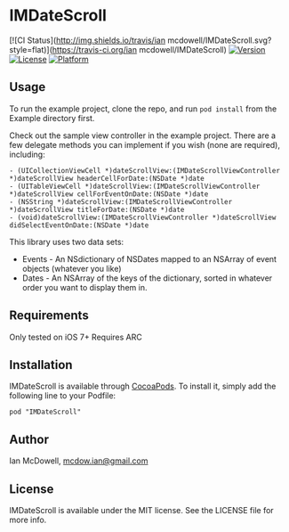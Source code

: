 # IMDateScroll

[![CI Status](http://img.shields.io/travis/ian mcdowell/IMDateScroll.svg?style=flat)](https://travis-ci.org/ian mcdowell/IMDateScroll)
[![Version](https://img.shields.io/cocoapods/v/IMDateScroll.svg?style=flat)](http://cocoadocs.org/docsets/IMDateScroll)
[![License](https://img.shields.io/cocoapods/l/IMDateScroll.svg?style=flat)](http://cocoadocs.org/docsets/IMDateScroll)
[![Platform](https://img.shields.io/cocoapods/p/IMDateScroll.svg?style=flat)](http://cocoadocs.org/docsets/IMDateScroll)

## Usage

To run the example project, clone the repo, and run `pod install` from the Example directory first.

Check out the sample view controller in the example project. There are a few delegate methods you can implement if you wish (none are required), including:

	- (UICollectionViewCell *)dateScrollView:(IMDateScrollViewController *)dateScrollView headerCellForDate:(NSDate *)date
	- (UITableViewCell *)dateScrollView:(IMDateScrollViewController *)dateScrollView cellForEventOnDate:(NSDate *)date
	- (NSString *)dateScrollView:(IMDateScrollViewController *)dateScrollView titleForDate:(NSDate *)date
	- (void)dateScrollView:(IMDateScrollViewController *)dateScrollView didSelectEventOnDate:(NSDate *)date

This library uses two data sets:
* Events - An NSdictionary of NSDates mapped to an NSArray of event objects (whatever you like)
* Dates - An NSArray of the keys of the dictionary, sorted in whatever order you want to display them in.

## Requirements

Only tested on iOS 7+
Requires ARC

## Installation

IMDateScroll is available through [CocoaPods](http://cocoapods.org). To install
it, simply add the following line to your Podfile:

    pod "IMDateScroll"

## Author

Ian McDowell, mcdow.ian@gmail.com

## License

IMDateScroll is available under the MIT license. See the LICENSE file for more info.

